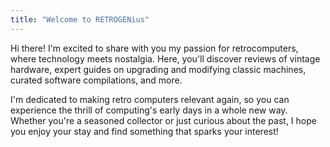 ```yaml
---
title: "Welcome to RETROGENius"
---
```


Hi there! I'm excited to share with you my passion for retrocomputers, where technology meets nostalgia. Here, you'll discover reviews of vintage hardware, expert guides on upgrading and modifying classic machines, curated software compilations, and more.

I'm dedicated to making retro computers relevant again, so you can experience the thrill of computing's early days in a whole new way. Whether you're a seasoned collector or just curious about the past, I hope you enjoy your stay and find something that sparks your interest!